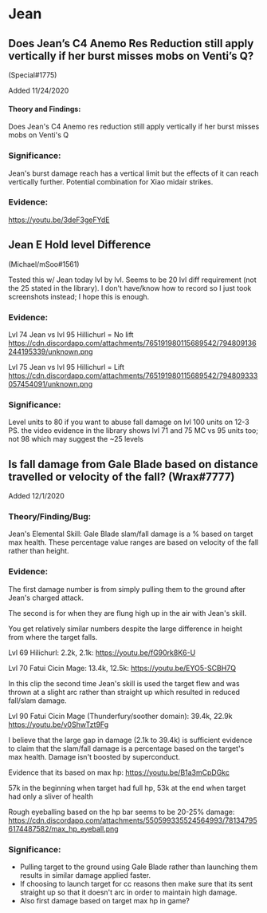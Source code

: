 # Jean

## Does Jean’s C4 Anemo Res Reduction still apply vertically if her burst misses mobs on Venti’s Q? 
(Special#1775)

Added 11/24/2020

#### Theory and Findings:

Does Jean's C4 Anemo res reduction still apply vertically if her burst misses mobs on Venti's Q

### Significance:

Jean's burst damage reach has a vertical limit but the effects of it can reach vertically further. Potential combination for Xiao midair strikes.

### Evidence:

https://youtu.be/3deF3geFYdE 

## Jean E Hold level Difference 
(Michael/mSoo#1561)

Tested this w/ Jean today lvl by lvl. Seems to be 20 lvl diff requirement (not the 25 stated in the library). I don't have/know how to record so I just took screenshots instead; I hope this is enough.

### Evidence:

Lvl 74 Jean vs lvl 95 Hillichurl = No lift
https://cdn.discordapp.com/attachments/765191980115689542/794809136244195339/unknown.png 

Lvl 75 Jean vs lvl 95 Hillichurl = Lift
https://cdn.discordapp.com/attachments/765191980115689542/794809333057454091/unknown.png 

### Significance:

Level units to 80 if you want to abuse fall damage on lvl 100 units on 12-3 PS. the video evidence in the library shows lvl 71 and 75 MC vs 95 units too; not 98 which may suggest the ~25 levels

## Is fall damage from Gale Blade based on distance travelled or velocity of the fall? (Wrax#7777)

Added 12/1/2020

### Theory/Finding/Bug:

Jean's Elemental Skill: Gale Blade slam/fall damage is a % based on target max health. These percentage value ranges are based on velocity of the fall rather than height.

### Evidence:

The first damage number is from simply pulling them to the ground after Jean's charged attack.

The second is for when they are flung high up in the air with Jean's skill.

You get relatively similar numbers despite the large difference in height from where the target falls.

Lvl 69 Hilichurl: 2.2k, 2.1k: https://youtu.be/fG90rk8K6-U

Lvl 70 Fatui Cicin Mage: 13.4k, 12.5k: https://youtu.be/EYO5-SCBH7Q

In this clip the second time Jean's skill is used the target flew and was thrown at a slight arc rather than straight up which resulted in reduced fall/slam damage.

Lvl 90 Fatui Cicin Mage (Thunderfury/soother domain):  39.4k, 22.9k https://youtu.be/v0ShwTzt9Fg

I believe that the large gap in damage (2.1k to 39.4k) is sufficient evidence to claim that the slam/fall damage is a percentage based on the target's max health. Damage isn't boosted by superconduct.

Evidence that its based on max hp: https://youtu.be/B1a3mCpDGkc

57k in the beginning when target had full hp, 53k at the end when target had only a sliver of health

Rough eyeballing based on the hp bar seems to be 20-25% damage: https://cdn.discordapp.com/attachments/550599335524564993/781347956174487582/max_hp_eyeball.png 

### Significance:

* Pulling target to the ground using Gale Blade rather than launching them results in similar damage applied faster.
* If choosing to launch target for cc reasons then make sure that its sent straight up so that it doesn't arc in order to maintain high damage.
* Also first damage based on target max hp in game?

